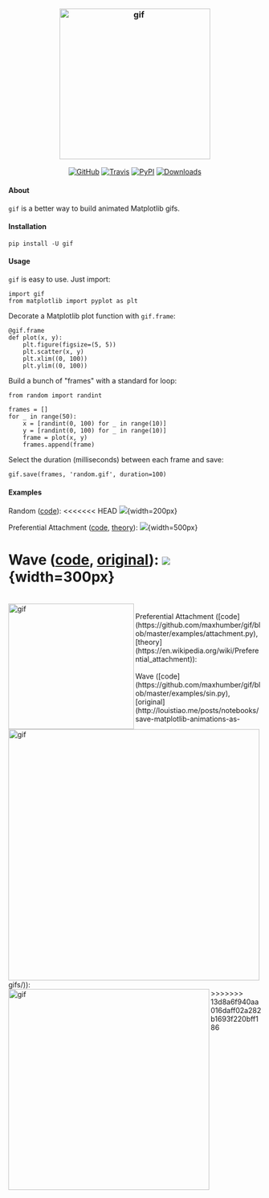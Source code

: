 <h3 align="center">
  <img src="https://raw.githubusercontent.com/maxhumber/gif/master/logo/gif.png" width="300px" alt="gif">
</h3>
<p align="center">
  <a href="https://github.com/maxhumber/gif"><img alt="GitHub" src="https://img.shields.io/github/license/maxhumber/gif"></a>
  <a href="https://travis-ci.org/maxhumber/gif"><img alt="Travis" src="https://img.shields.io/travis/maxhumber/gif.svg"></a>
  <a href="https://pypi.python.org/pypi/gif"><img alt="PyPI" src="https://img.shields.io/pypi/v/gif.svg"></a>
  <a href="https://pepy.tech/project/gif"><img alt="Downloads" src="https://pepy.tech/badge/gif"></a>
</p>



#### About

`gif` is a better way to build animated Matplotlib gifs.



#### Installation

```
pip install -U gif
```



#### Usage

`gif` is easy to use. Just import:

```
import gif
from matplotlib import pyplot as plt
```

Decorate a Matplotlib plot function with `gif.frame`:

```
@gif.frame
def plot(x, y):
    plt.figure(figsize=(5, 5))
    plt.scatter(x, y)
    plt.xlim((0, 100))
    plt.ylim((0, 100))
```

Build a bunch of "frames" with a standard for loop:

```
from random import randint

frames = []
for _ in range(50):
    x = [randint(0, 100) for _ in range(10)]
    y = [randint(0, 100) for _ in range(10)]
    frame = plot(x, y)
    frames.append(frame)
```

Select the duration (milliseconds) between each frame and save:

```
gif.save(frames, 'random.gif', duration=100)
```



#### Examples

Random ([code](https://github.com/maxhumber/gif/blob/master/examples/random.py)):
<<<<<<< HEAD
![](https://raw.githubusercontent.com/maxhumber/gif/master/examples/random.gif){width=200px}

Preferential Attachment ([code](https://github.com/maxhumber/gif/blob/master/examples/attachment.py), [theory](https://en.wikipedia.org/wiki/Preferential_attachment)):
![](https://raw.githubusercontent.com/maxhumber/gif/master/examples/attachment.gif){width=500px}

Wave ([code](https://github.com/maxhumber/gif/blob/master/examples/sin.py), [original](http://louistiao.me/posts/notebooks/save-matplotlib-animations-as-gifs/)):
![](https://raw.githubusercontent.com/maxhumber/gif/master/examples/sin.gif){width=300px}
=======
<br/>
<img src="https://raw.githubusercontent.com/maxhumber/gif/master/examples/random.gif" width="250px" alt="gif" align='left'>
<br/>
Preferential Attachment ([code](https://github.com/maxhumber/gif/blob/master/examples/attachment.py), [theory](https://en.wikipedia.org/wiki/Preferential_attachment)):
<br/>
<img src="https://raw.githubusercontent.com/maxhumber/gif/master/examples/attachment.gif" width="500px" alt="gif" align='left'>
<br/>
Wave ([code](https://github.com/maxhumber/gif/blob/master/examples/sin.py), [original](http://louistiao.me/posts/notebooks/save-matplotlib-animations-as-gifs/)):
<br/>
<img src="https://raw.githubusercontent.com/maxhumber/gif/master/examples/sin.gif" width="400px" alt="gif" align='left'>
>>>>>>> 13d8a6f940aa016daff02a282b1693f220bff186
